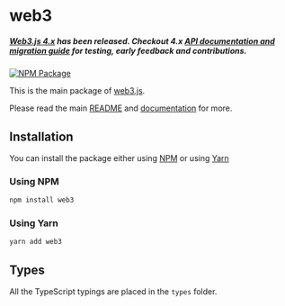 # web3

##### [Web3.js 4.x][4x-release] has been released. Checkout 4.x [API documentation and migration guide][4xdoc] for testing, early feedback and contributions.

[![NPM Package][npm-image]][npm-url]

This is the main package of [web3.js][repo].

Please read the main [README][repo-readme] and [documentation][docs] for more.

## Installation

You can install the package either using [NPM](https://www.npmjs.com/package/web3) or using [Yarn](https://yarnpkg.com/package/web3)

### Using NPM

```bash
npm install web3
```

### Using Yarn

```bash
yarn add web3
```

## Types

All the TypeScript typings are placed in the `types` folder.

[docs]: http://web3js.readthedocs.io/en/1.0/
[repo]: https://github.com/ethereum/web3.js
[repo-readme]: https://github.com/ethereum/web3.js/blob/1.x/README.md
[npm-image]: https://img.shields.io/npm/v/web3.svg
[npm-url]: https://npmjs.org/package/web3
[4x-release]: https://github.com/ChainSafe/web3.js/releases/tag/v4.0.1-rc.1
[4xdoc]: https://docs.web3js.org/
